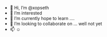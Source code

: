 - 👋 Hi, I’m @xopseth 
- 👀 I’m interested 
- 🌱 I’m currently hope to learn ....
- 💞️ I’m looking to collaborate on ... well not yet
- 📫 ☺

<!---
xopseth/xopseth is a ✨ special ✨ repository because its `README.md` (this file) appears on your GitHub profile.
You can click the Preview link to take a look at your changes.
--->
